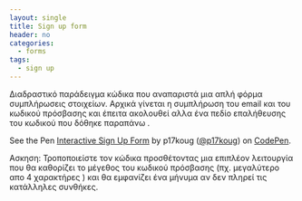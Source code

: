 ```yaml
---
layout: single
title: Sign up form
header: no
categories:
  - forms
tags:
  - sign up
---
```


Διαδραστικό παράδειγμα κώδικα που αναπαριστά μια απλή φόρμα συμπλήρωσεις στοιχείων. Αρχικά γίνεται η συμπλήρωση του email και του κωδικού πρόσβασης και έπειτα ακολουθεί αλλα ένα πεδίο επαλήθευσης του κωδικού που δόθηκε παραπάνω .

<p data-height="350" data-theme-id="17517" data-slug-hash="OyJzZq" data-default-tab="result" data-user="p17koug" class='codepen'>See the Pen <a href='https://codepen.io/p17koug/pen/GwxmbK'>Interactive Sign Up Form</a> by p17koug (<a href='http://codepen.io/p17koug'>@p17koug</a>) on <a href='http://codepen.io'>CodePen</a>.</p>
<script async src="//assets.codepen.io/assets/embed/ei.js"></script>

Ασκηση: Τροποποιείστε τον κώδικα προσθέτοντας μια επιπλέον λειτουργία που θα καθορίζει το μέγεθος του κωδικού πρόσβασης (πχ. μεγαλύτερο απο 4 χαρακτήρες ) και θα εμφανίζει ένα μήνυμα αν δεν πληρεί τις κατάλληλες συνθήκες.
